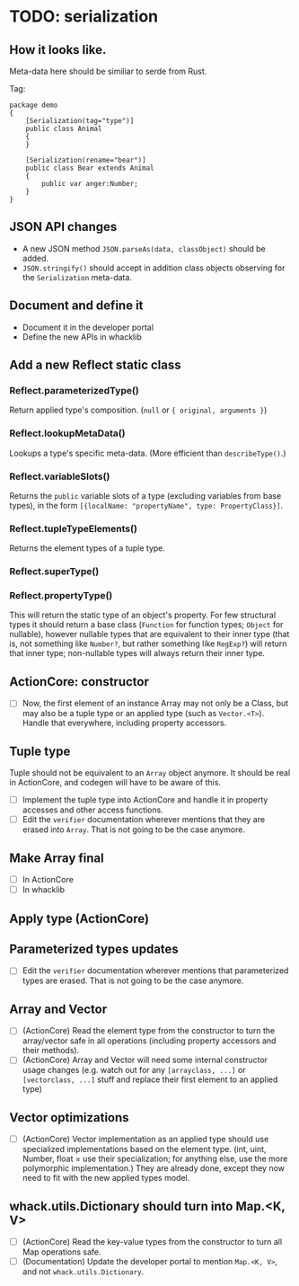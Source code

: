 # TODO: serialization

## How it looks like.

Meta-data here should be similiar to serde from Rust.

Tag:

```
package demo
{
    [Serialization(tag="type")]
    public class Animal
    {
    }

    [Serialization(rename="bear")]
    public class Bear extends Animal
    {
        public var anger:Number;
    }
}
```

## JSON API changes

- A new JSON method `JSON.parseAs(data, classObject)` should be added.
- `JSON.stringify()` should accept in addition class objects observing for the `Serialization` meta-data. 

## Document and define it

- Document it in the developer portal
- Define the new APIs in whacklib

## Add a new Reflect static class

### Reflect.parameterizedType()

Return applied type's composition. (`null` or `{ original, arguments }`)

### Reflect.lookupMetaData()

Lookups a type's specific meta-data. (More efficient than `describeType()`.)

### Reflect.variableSlots()

Returns the `public` variable slots of a type (excluding variables from base types), in the form `[{localName: "propertyName", type: PropertyClass}]`.

### Reflect.tupleTypeElements()

Returns the element types of a tuple type.

### Reflect.superType()

### Reflect.propertyType()

This will return the static type of an object's property. For few structural types it should return a base class
(`Function` for function types; `Object` for nullable), however nullable types that are equivalent to their inner type (that is, not something like `Number?`, but rather something like `RegExp?`) will return that inner type; non-nullable types will always return their inner type.

## ActionCore: constructor

- [ ] Now, the first element of an instance Array may not only be a Class, but may also be a tuple type or an applied type (such as `Vector.<T>`). Handle that everywhere, including property accessors.

## Tuple type

Tuple should not be equivalent to an `Array` object anymore. It should be real in ActionCore, and codegen will have to be aware of this.

- [ ] Implement the tuple type into ActionCore and handle it in property accesses and other access functions.
- [ ] Edit the `verifier` documentation wherever mentions that they are erased into `Array`. That is not going to be the case anymore.

## Make Array final

- [ ] In ActionCore
- [ ] In whacklib

## Apply type (ActionCore)

## Parameterized types updates

- [ ] Edit the `verifier` documentation wherever mentions that parameterized types are erased. That is not going to be the case anymore.

## Array and Vector

- [ ] (ActionCore) Read the element type from the constructor to turn the array/vector safe in all operations (including property accessors and their methods).
- [ ] (ActionCore) Array and Vector will need some internal constructor usage changes (e.g. watch out for any `[arrayclass, ...]` or `[vectorclass, ...]` stuff and replace their first element to an applied type)

## Vector optimizations

- [ ] (ActionCore) Vector implementation as an applied type should use specialized implementations based on the element type. (int, uint, Number, float = use their specialization; for anything else, use the more polymorphic implementation.) They are already done, except they now need to fit with the new applied types model.

## whack.utils.Dictionary should turn into Map.\<K, V>

- [ ] (ActionCore) Read the key-value types from the constructor to turn all Map operations safe.
- [ ] (Documentation) Update the developer portal to mention `Map.<K, V>`, and not `whack.utils.Dictionary`.
